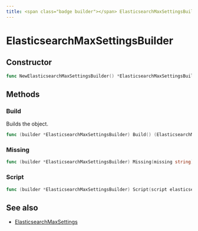 ```yaml
---
title: <span class="badge builder"></span> ElasticsearchMaxSettingsBuilder
---
```

# <span class="badge builder"></span> ElasticsearchMaxSettingsBuilder

## Constructor

```go
func NewElasticsearchMaxSettingsBuilder() *ElasticsearchMaxSettingsBuilder
```
## Methods

### <span class="badge object-method"></span> Build

Builds the object.

```go
func (builder *ElasticsearchMaxSettingsBuilder) Build() (ElasticsearchMaxSettings, error)
```

### <span class="badge object-method"></span> Missing

```go
func (builder *ElasticsearchMaxSettingsBuilder) Missing(missing string) *ElasticsearchMaxSettingsBuilder
```

### <span class="badge object-method"></span> Script

```go
func (builder *ElasticsearchMaxSettingsBuilder) Script(script elasticsearch.InlineScript) *ElasticsearchMaxSettingsBuilder
```

## See also

 * <span class="badge object-type-struct"></span> [ElasticsearchMaxSettings](./object-ElasticsearchMaxSettings.md)
